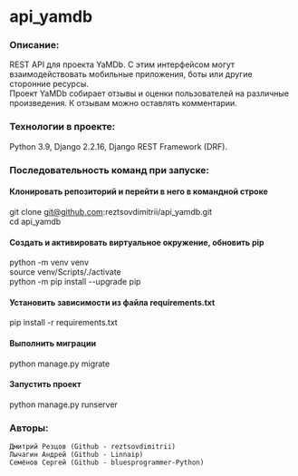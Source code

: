 # api_yamdb


### Описание: 
  REST API для проекта YaMDb. С этим интерфейсом могут взаимодействовать мобильные приложения, боты или другие сторонние ресурсы.  
  Проект YaMDb собирает отзывы и оценки пользователей на различные произведения. К отзывам можно оставлять комментарии. 


### Технологии в проекте:
  Python 3.9, Django 2.2.16, Django REST Framework (DRF).
  

### Последовательность команд при запуске:

#### Клонировать репозиторий и перейти в него в командной строке
git clone git@github.com:reztsovdimitrii/api_yamdb.git  
cd api_yamdb

#### Cоздать и активировать виртуальное окружение, обновить pip
python -m venv venv  
source venv/Scripts/./activate  
python -m pip install --upgrade pip  

#### Установить зависимости из файла requirements.txt
pip install -r requirements.txt

#### Выполнить миграции
python manage.py migrate

#### Запустить проект
python manage.py runserver

### Авторы:
    Дмитрий Резцов (Github - reztsovdimitrii)
    Лычагин Андрей (Github - Linnaip)
	Семёнов Сергей (Github - bluesprogrammer-Python)

